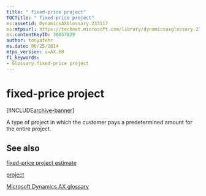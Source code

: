 ```yaml
---
title: " fixed-price project"
TOCTitle: " fixed-price project"
ms:assetid: DynamicsAXGlossary.233117
ms:mtpsurl: https://technet.microsoft.com/library/dynamicsaxglossary.233117(v=AX.60)
ms:contentKeyID: 36057829
author: tonyafehr
ms.date: 08/25/2014
mtps_version: v=AX.60
f1_keywords:
- Glossary.fixed-price project
---
```


# fixed-price project


[!INCLUDE[archive-banner](includes/archive-banner.md)]

A type of project in which the customer pays a predetermined amount for the entire project.

## See also

[fixed-price project estimate](fixed-price-project-estimate.md)

[project](project.md)

[Microsoft Dynamics AX glossary](glossary/microsoft-dynamics-ax-glossary.md)

  


